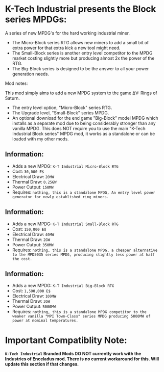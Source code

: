 # K-Tech Industrial presents the Block series MPDGs: 

A series of new MPDG's for the hard working industrial miner. 
- The Micro-Block series RTG allows new miners to add a small bit of extra power for that extra kick a new tool might need. 
- The Small-Block series is another entry level competitor to the MPDG market costing slightly more but producing almost 2x the power of the RTG.   
- The Big-Block series is designed to be the answer to all your power generation needs. 

Mod notes: 

This mod simply aims to add a new MPDG system to the game ΔV: Rings of Saturn.
- The entry level option, "Micro-Block" series RTG.
- The Upgrade level, "Small-Block" series MPDG. 
- An optional download for the end game "Big-Block" model MPDG which installs as a separate mod due to being considerably stronger than any vanilla MPDG.
This does NOT require you to use the main "K-Tech Industrial Block series" MPDG mod, it works as a standalone or can be loaded with my other mods.

## Information:
- Adds a new MPDG: `K-T Industrial Micro-Block RTG`
- Cost: `30,000 E$`
- Electrical Draw: `20MW`
- Thermal Draw: `0.25GW`
- Power Output: `150MW`
- Requires: `nothing, this is a standalone MPDG, An entry level power generator for newly established ring miners.`

## Information:
- Adds a new MPDG: `K-T Industrial Small-Block RTG`
- Cost: `150,000 E$`
- Electrical Draw: `40MW`
- Thermal Draw: `2GW`
- Power Output: `350MW`
- Requires: `nothing, this is a standalone MPDG, a cheaper alternative to the MPD5035 series MPDG, producing slightly less power at half the cost.`

## Information:
- Adds a new MPDG: `K-T Industrial Big-Block RTG`
- Cost: `1,500,000 E$`
- Electrical Draw: `100MW`
- Thermal Draw: `3GW`
- Power Output: `5000MW`
- Requires: `nothing, this is a standalone MPDG competitor to the weaker vanilla "MPI Town-Class" series MPDG producing 5000MW of power at nominal temperatures.`

# Important Compatiblity Note:
**`K-Tech Industrial` Branded Mods DO NOT currently work with the Industries of Enceladus mod. There is no current workaround for this. Will update this section if that changes.**

